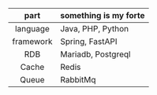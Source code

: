 <!--
![Anurag's github stats](https://github-readme-stats.vercel.app/api?username=skok1025&show_icons=true&theme=radical)
[![Top Langs](https://github-readme-stats.vercel.app/api/top-langs/?username=skok1025&layout=compact&show_icons=true&theme=radical)](https://github.com/skok1025/github-readme-stats)
-->

|part|something is my forte|
|:------:|---|
|language|Java, PHP, Python|
|framework|Spring, FastAPI|
|RDB|Mariadb, Postgreql|
|Cache|Redis|
|Queue|RabbitMq|


